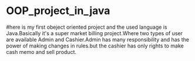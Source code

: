 # OOP_project_in_java
#here is my first obeject oriented project and the used language is Java.Basically it's a super market billing project.Where two types of user are available Admin and Cashier.Admin has many responsibility and has the power of making changes in rules.but the cashier has only rights to make cash memo and sell product.
